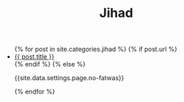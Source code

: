 ﻿---
title: Jihad
layout: page
permalink: /⁬jihad/
---

<article class="post">
<ul class="posts">
  {% for post in site.categories.jihad %}
    {% if post.url %}
    <li>
    <a href="{{ post.url }}">{{ post.title }}</a>
    </li>
    {% endif %}
    {% else %}
    <p>{{site.data.settings.page.no-fatwas}}</p>
  {% endfor %}
</ul>
</article>